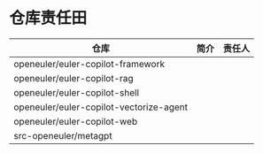 # 仓库责任田

| 仓库                                       | 简介                   | 责任人    |
|-------------------------------------------|------------------------|----------|
| openeuler/euler-copilot-framework         |  |  |
| openeuler/euler-copilot-rag               |  |  |
| openeuler/euler-copilot-shell             |  |  |
| openeuler/euler-copilot-vectorize-agent   |  |  |
| openeuler/euler-copilot-web               |  |  |
| src-openeuler/metagpt                     |  |  |